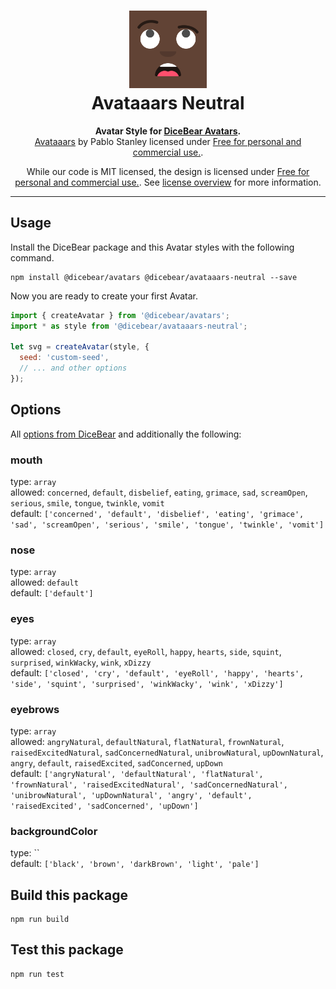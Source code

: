 <h1 align="center"><img src="./tests/svg/0.svg" width="124" /> <br />Avataaars Neutral</h1>
<p align="center">
  <strong>Avatar Style for <a href="https://dicebear.com/">DiceBear Avatars</a>.</strong><br />
    <a href="https://avataaars.com/">Avataaars</a>
    by Pablo Stanley
    licensed under
      <a href="https://avataaars.com/">Free for personal and commercial use.</a>.
</p>

<p align="center">
  While our code is MIT licensed, the design is licensed under
    <a href="https://avataaars.com/">Free for personal and commercial use.</a>.
  See <a href="https://dicebear.com/licenses">license overview</a> for more information.
</p>

----

## Usage

Install the DiceBear package and this Avatar styles with the following command.

```
npm install @dicebear/avatars @dicebear/avataaars-neutral --save
```

Now you are ready to create your first Avatar.

```js
import { createAvatar } from '@dicebear/avatars';
import * as style from '@dicebear/avataaars-neutral';

let svg = createAvatar(style, {
  seed: 'custom-seed',
  // ... and other options
});
```

## Options

All [options from DiceBear](https://avatars.dicebear.com/docs/options) and additionally the following:

### mouth

type: `array`  
allowed: `concerned`, `default`, `disbelief`, `eating`, `grimace`, `sad`, `screamOpen`, `serious`, `smile`, `tongue`, `twinkle`, `vomit`  
default: `['concerned', 'default', 'disbelief', 'eating', 'grimace', 'sad', 'screamOpen', 'serious', 'smile', 'tongue', 'twinkle', 'vomit']`


### nose

type: `array`  
allowed: `default`  
default: `['default']`


### eyes

type: `array`  
allowed: `closed`, `cry`, `default`, `eyeRoll`, `happy`, `hearts`, `side`, `squint`, `surprised`, `winkWacky`, `wink`, `xDizzy`  
default: `['closed', 'cry', 'default', 'eyeRoll', 'happy', 'hearts', 'side', 'squint', 'surprised', 'winkWacky', 'wink', 'xDizzy']`


### eyebrows

type: `array`  
allowed: `angryNatural`, `defaultNatural`, `flatNatural`, `frownNatural`, `raisedExcitedNatural`, `sadConcernedNatural`, `unibrowNatural`, `upDownNatural`, `angry`, `default`, `raisedExcited`, `sadConcerned`, `upDown`  
default: `['angryNatural', 'defaultNatural', 'flatNatural', 'frownNatural', 'raisedExcitedNatural', 'sadConcernedNatural', 'unibrowNatural', 'upDownNatural', 'angry', 'default', 'raisedExcited', 'sadConcerned', 'upDown']`


### backgroundColor

type: ``  
default: `['black', 'brown', 'darkBrown', 'light', 'pale']`



## Build this package

```
npm run build
```

## Test this package

```
npm run test
```
